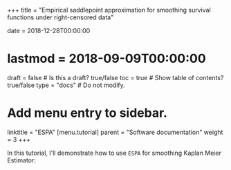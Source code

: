 +++
title = "Empirical saddlepoint approximation for smoothing survival functions under right-censored data"

date = 2018-12-28T00:00:00
# lastmod = 2018-09-09T00:00:00

draft = false  # Is this a draft? true/false
toc = true  # Show table of contents? true/false
type = "docs"  # Do not modify.

# Add menu entry to sidebar.
linktitle = "ESPA"
[menu.tutorial]
  parent = "Software documentation"
  weight = 3
+++

In this tutorial, I'll demonstrate how to use `ESPA` for smoothing Kaplan Meier Estimator:


